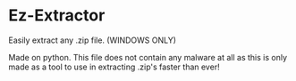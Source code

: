# Ez-Extractor
Easily extract any .zip file.
(WINDOWS ONLY)

Made on python.
This file does not contain any malware at all as this is only made as a tool
to use in extracting .zip's faster than ever!
